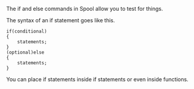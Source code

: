 The if and else commands in Spool allow you to test for things.

The syntax of an if statement goes like this.
```
if(conditional)
{
    statements;
}
(optional)else
{
    statements;
}
```
You can place if statements inside if statements or even inside functions.
